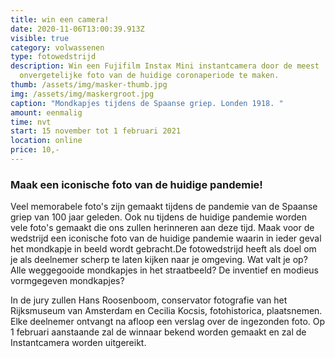 ```yaml
---
title: win een camera!
date: 2020-11-06T13:00:39.913Z
visible: true
category: volwassenen
type: fotowedstrijd
description: Win een Fujifilm Instax Mini instantcamera door de meest
  onvergetelijke foto van de huidige coronaperiode te maken.
thumb: /assets/img/masker-thumb.jpg
img: /assets/img/maskergroot.jpg
caption: "Mondkapjes tijdens de Spaanse griep. Londen 1918. "
amount: eenmalig
time: nvt
start: 15 november tot 1 februari 2021
location: online
price: 10,-
---
```

### Maak een iconische foto van de huidige pandemie!

Veel memorabele foto's zijn gemaakt tijdens de pandemie van de Spaanse griep van 100 jaar geleden. Ook nu tijdens de huidige pandemie worden vele foto's gemaakt die ons zullen herinneren aan deze tijd. Maak voor de wedstrijd een iconische foto van de huidige pandemie waarin in ieder geval het mondkapje in beeld wordt gebracht.De fotowedstrijd heeft als doel om je als deelnemer scherp te laten kijken naar je omgeving. Wat valt je op? Alle weggegooide mondkapjes in het straatbeeld? De inventief en modieus vormgegeven mondkapjes? 

In de jury zullen Hans Roosenboom, conservator fotografie van het Rijksmuseum van Amsterdam en Cecilia Kocsis, fotohistorica, plaatsnemen.  Elke deelnemer ontvangt na afloop een verslag over de ingezonden foto.  Op 1 februari aanstaande zal de winnaar bekend worden gemaakt en zal de Instantcamera worden uitgereikt.